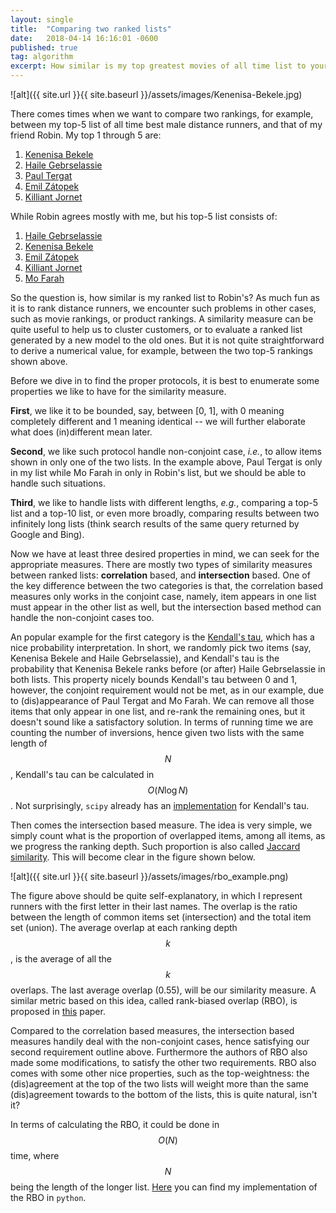 ```yaml
---
layout: single
title:  "Comparing two ranked lists"
date:   2018-04-14 16:16:01 -0600
published: true
tag: algorithm
excerpt: How similar is my top greatest movies of all time list to yours?
---
```

![alt]({{ site.url }}{{ site.baseurl }}/assets/images/Kenenisa-Bekele.jpg)

There comes times when we want to compare two rankings, for example, between my top-5 list of all time best male distance runners, and that of my friend Robin. My top 1 through 5 are:

1. [Kenenisa Bekele](https://en.wikipedia.org/wiki/Kenenisa_Bekele)
2. [Haile Gebrselassie](https://en.wikipedia.org/wiki/Haile_Gebrselassie) 
3. [Paul Tergat](https://en.wikipedia.org/wiki/Paul_Tergat) 
4. [Emil Zátopek](https://en.wikipedia.org/wiki/Emil_Z%C3%A1topek)
5. [Killiant Jornet](https://en.wikipedia.org/wiki/K%C3%ADlian_Jornet_Burgada)

While Robin agrees mostly with me, but his top-5 list consists of:

1. [Haile Gebrselassie](https://en.wikipedia.org/wiki/Haile_Gebrselassie) 
2. [Kenenisa Bekele](https://en.wikipedia.org/wiki/Kenenisa_Bekele)
3. [Emil Zátopek](https://en.wikipedia.org/wiki/Emil_Z%C3%A1topek)
4. [Killiant Jornet](https://en.wikipedia.org/wiki/K%C3%ADlian_Jornet_Burgada)
5. [Mo Farah](https://en.wikipedia.org/wiki/Mo_Farah)

So the question is, how similar is my ranked list to Robin's? As much fun as it is to rank distance runners, we encounter such problems in other cases, such as movie rankings, or product rankings. A similarity measure can be quite useful to help us to cluster customers, or to evaluate a ranked list generated by a new model to the old ones. But it is not quite straightforward to derive a numerical value, for example, between the two top-5 rankings shown above. 

Before we dive in to find the proper protocols, it is best to enumerate some properties we like to have for the similarity measure. 

**First**, we like it to be bounded, say, between [0, 1], with 0 meaning completely different and 1 meaning identical -- we will further elaborate what does (in)different mean later. 

**Second**, we like such protocol handle non-conjoint case, *i.e.*, to allow items shown in only one of the two lists. In the example above, Paul Tergat is only in my list while Mo Farah in only in Robin's list, but we should be able to handle such situations. 

**Third**, we like to handle lists with different lengths, *e.g.*, comparing a top-5 list and a top-10 list, or even more broadly, comparing results between two infinitely long lists (think search results of the same query returned by Google and Bing). 

Now we have at least three desired properties in mind, we can seek for the appropriate measures. There are mostly two types of similarity measures between ranked lists: **correlation** based, and **intersection** based. One of the key difference between the two categories is that, the correlation based measures only works in the conjoint case, namely, item appears in one list must appear in the other list as well, but the intersection based method can handle the non-conjoint cases too.

An popular example for the first category is the [Kendall's tau](https://en.wikipedia.org/wiki/Kendall_rank_correlation_coefficient), which has a nice probability interpretation. In short, we randomly pick two items (say, Kenenisa Bekele and Haile Gebrselassie), and Kendall's tau is the probability that Kenenisa Bekele ranks before (or after) Haile Gebrselassie in both lists. This property nicely bounds Kendall's tau between 0 and 1, however, the conjoint requirement would not be met, as in our example, due to (dis)appearance of Paul Tergat and Mo Farah. We can remove all those items that only appear in one list, and re-rank the remaining ones, but it doesn't sound like a satisfactory solution. In terms of running time we are counting the number of inversions, hence given two lists with the same length of $$N$$, Kendall's tau can be calculated in $$O(N \log N)$$. Not surprisingly, `scipy` already has an [implementation](https://docs.scipy.org/doc/scipy/reference/generated/scipy.stats.kendalltau.html) for Kendall's tau. 

Then comes the intersection based measure. The idea is very simple, we simply count what is the proportion of overlapped items, among all items, as we progress the ranking depth. Such proportion is also called [Jaccard similarity](https://en.wikipedia.org/wiki/Jaccard_index). This will become clear in the figure shown below. 

![alt]({{ site.url }}{{ site.baseurl }}/assets/images/rbo_example.png)

The figure above should be quite self-explanatory, in which I represent runners with the first letter in their last names. The overlap is the ratio between the length of common items set (intersection) and the total item set (union). The average overlap at each ranking depth $$k$$, is the average of all the $$k$$ overlaps. The last average overlap (0.55), will be our similarity measure. A similar metric based on this idea, called rank-biased overlap (RBO), is proposed in [this](http://www.williamwebber.com/research/papers/wmz10_tois.pdf) paper. 

Compared to the correlation based measures, the intersection based measures handily deal with the non-conjoint cases, hence satisfying our second requirement outline above. Furthermore the authors of RBO also made some modifications, to satisfy the other two requirements. RBO also comes with some other nice properties, such as the top-weightness: the (dis)agreement at the top of the two lists will weight more than the same (dis)agreement towards to the bottom of the lists, this is quite natural, isn't it?

In terms of calculating the RBO, it could be done in $$O(N)$$ time, where $$N$$ being the length of the longer list. [Here](https://github.com/changyaochen/rbo) you can find my implementation of the RBO in `python`.
